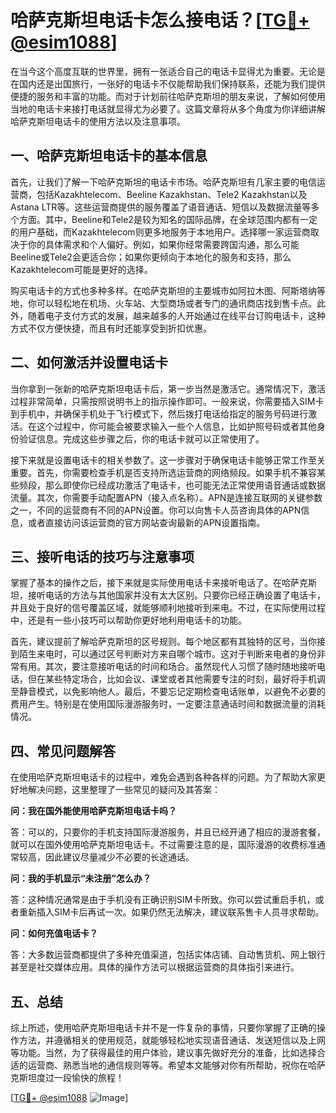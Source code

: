 # 哈萨克斯坦电话卡怎么接电话？[[TG💪+ @esim1088](https://t.me/s/esim1088)]

在当今这个高度互联的世界里，拥有一张适合自己的电话卡显得尤为重要。无论是在国内还是出国旅行，一张好的电话卡不仅能帮助我们保持联系，还能为我们提供便捷的服务和丰富的功能。而对于计划前往哈萨克斯坦的朋友来说，了解如何使用当地的电话卡来接打电话就显得尤为必要了。这篇文章将从多个角度为你详细讲解哈萨克斯坦电话卡的使用方法以及注意事项。

## 一、哈萨克斯坦电话卡的基本信息

首先，让我们了解一下哈萨克斯坦的电话卡市场。哈萨克斯坦有几家主要的电信运营商，包括Kazakhtelecom、Beeline Kazakhstan、Tele2 Kazakhstan以及Astana LTR等。这些运营商提供的服务覆盖了语音通话、短信以及数据流量等多个方面。其中，Beeline和Tele2是较为知名的国际品牌，在全球范围内都有一定的用户基础，而Kazakhtelecom则更多地服务于本地用户。选择哪一家运营商取决于你的具体需求和个人偏好。例如，如果你经常需要跨国沟通，那么可能Beeline或Tele2会更适合你；如果你更倾向于本地化的服务和支持，那么Kazakhtelecom可能是更好的选择。

购买电话卡的方式也多种多样。在哈萨克斯坦的主要城市如阿拉木图、阿斯塔纳等地，你可以轻松地在机场、火车站、大型商场或者专门的通讯商店找到售卡点。此外，随着电子支付方式的发展，越来越多的人开始通过在线平台订购电话卡，这种方式不仅方便快捷，而且有时还能享受到折扣优惠。

## 二、如何激活并设置电话卡

当你拿到一张新的哈萨克斯坦电话卡后，第一步当然是激活它。通常情况下，激活过程非常简单，只需按照说明书上的指示操作即可。一般来说，你需要插入SIM卡到手机中，并确保手机处于飞行模式下，然后拨打电话给指定的服务号码进行激活。在这个过程中，你可能会被要求输入一些个人信息，比如护照号码或者其他身份验证信息。完成这些步骤之后，你的电话卡就可以正常使用了。

接下来就是设置电话卡的相关参数了。这一步骤对于确保电话卡能够正常工作至关重要。首先，你需要检查手机是否支持所选运营商的网络频段。如果手机不兼容某些频段，那么即使你已经成功激活了电话卡，也可能无法正常使用语音通话或数据流量。其次，你需要手动配置APN（接入点名称）。APN是连接互联网的关键参数之一，不同的运营商有不同的APN设置。你可以向售卡人员咨询具体的APN信息，或者直接访问该运营商的官方网站查询最新的APN设置指南。

## 三、接听电话的技巧与注意事项

掌握了基本的操作之后，接下来就是实际使用电话卡来接听电话了。在哈萨克斯坦，接听电话的方法与其他国家并没有太大区别。只要你已经正确设置了电话卡，并且处于良好的信号覆盖区域，就能够顺利地接听到来电。不过，在实际使用过程中，还是有一些小技巧可以帮助你更好地利用电话卡的功能。

首先，建议提前了解哈萨克斯坦的区号规则。每个地区都有其独特的区号，当你接到陌生来电时，可以通过区号判断对方来自哪个城市。这对于判断来电者的身份非常有用。其次，要注意接听电话的时间和场合。虽然现代人习惯了随时随地接听电话，但在某些特定场合，比如会议、课堂或者其他需要专注的时刻，最好将手机调至静音模式，以免影响他人。最后，不要忘记定期检查电话账单，以避免不必要的费用产生。特别是在使用国际漫游服务时，一定要注意通话时间和数据流量的消耗情况。

## 四、常见问题解答

在使用哈萨克斯坦电话卡的过程中，难免会遇到各种各样的问题。为了帮助大家更好地解决问题，这里整理了一些常见的疑问及其答案：

**问：我在国外能使用哈萨克斯坦电话卡吗？**

答：可以的，只要你的手机支持国际漫游服务，并且已经开通了相应的漫游套餐，就可以在国外使用哈萨克斯坦电话卡。不过需要注意的是，国际漫游的收费标准通常较高，因此建议尽量减少不必要的长途通话。

**问：我的手机显示“未注册”怎么办？**

答：这种情况通常是由于手机没有正确识别SIM卡所致。你可以尝试重启手机，或者重新插入SIM卡后再试一次。如果仍然无法解决，建议联系售卡人员寻求帮助。

**问：如何充值电话卡？**

答：大多数运营商都提供了多种充值渠道，包括实体店铺、自动售货机、网上银行甚至是社交媒体应用。具体的操作方法可以根据运营商的具体指引来进行。

## 五、总结

综上所述，使用哈萨克斯坦电话卡并不是一件复杂的事情，只要你掌握了正确的操作方法，并遵循相关的使用规范，就能够轻松地实现语音通话、发送短信以及上网等功能。当然，为了获得最佳的用户体验，建议事先做好充分的准备，比如选择合适的运营商、熟悉当地的通信规则等等。希望本文能够对你有所帮助，祝你在哈萨克斯坦度过一段愉快的旅程！

[[TG💪+ @esim1088](https://t.me/s/esim1088) ![Image](https://i.postimg.cc/4NQfJmqS/Snipaste-2025-05-13-00-14-12.png)]